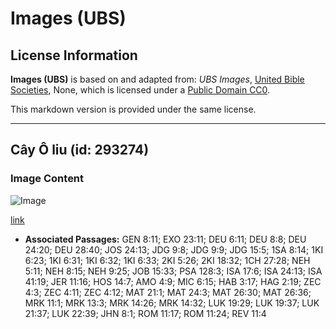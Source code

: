 # Images (UBS)

## License Information

**Images (UBS)** is based on and adapted from: _UBS Images_, [United Bible Societies](https://unitedbiblesocieties.org/), None, which is licensed under a [Public Domain CC0](https://creativecommons.org/public-domain/cc0/).

This markdown version is provided under the same license.



--------------------------------

## Cây Ô liu (id: 293274)

### Image Content

![Image](https://cdn.aquifer.bible/aquifer-content/resources/Media/WEB-0681_olive_tree.jpg)

[link](https://cdn.aquifer.bible/aquifer-content/resources/Media/WEB-0681_olive_tree.jpg)

* **Associated Passages:** GEN 8:11; EXO 23:11; DEU 6:11; DEU 8:8; DEU 24:20; DEU 28:40; JOS 24:13; JDG 9:8; JDG 9:9; JDG 15:5; 1SA 8:14; 1KI 6:23; 1KI 6:31; 1KI 6:32; 1KI 6:33; 2KI 5:26; 2KI 18:32; 1CH 27:28; NEH 5:11; NEH 8:15; NEH 9:25; JOB 15:33; PSA 128:3; ISA 17:6; ISA 24:13; ISA 41:19; JER 11:16; HOS 14:7; AMO 4:9; MIC 6:15; HAB 3:17; HAG 2:19; ZEC 4:3; ZEC 4:11; ZEC 4:12; MAT 21:1; MAT 24:3; MAT 26:30; MAT 26:36; MRK 11:1; MRK 13:3; MRK 14:26; MRK 14:32; LUK 19:29; LUK 19:37; LUK 21:37; LUK 22:39; JHN 8:1; ROM 11:17; ROM 11:24; REV 11:4

